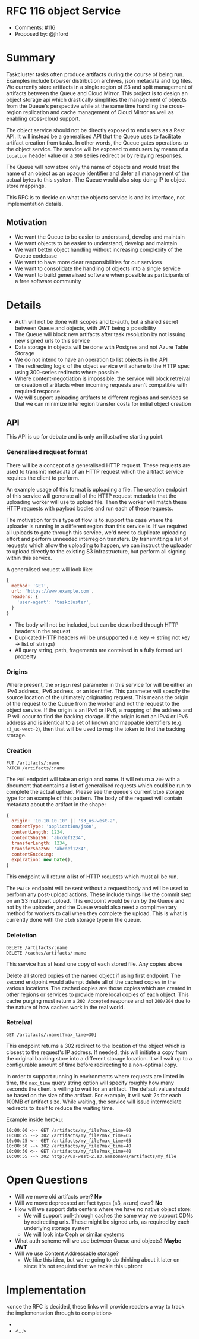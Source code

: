 # RFC 116 object Service
* Comments: [#116](https://api.github.com/repos/taskcluster/taskcluster-rfcs/issues/116)
* Proposed by: @jhford

# Summary

Taskcluster tasks often produce artifacts during the course of being run.
Examples include browser distribution archives, json metadata and log files.
We currently store artifacts in a single region of S3 and split management of
artifacts between the Queue and Cloud Mirror.  This project is to design an
object storage api which drastically simplifies the management of objects from
the Queue's perspective while at the same time handling the cross-region
replication and cache management of Cloud Mirror as well as enabling
cross-cloud support.

The object service should not be directly exposed to end users as a Rest API.
It will instead be a generalised API that the Queue uses to facilitate artifact
creation from tasks.  In other words, the Queue gates operations to the
object service.  The service will be exposed to endusers by means of a `Location`
header value on a `300` series redirect or by relaying responses.

The Queue will now store only the name of objects and would treat the name of
an object as an opaque identifier and defer all management of the actual
bytes to this system.  The Queue would also stop doing IP to object store
mappings.

This RFC is to decide on what the objects service is and its interface, not
implementation details.

## Motivation

* We want the Queue to be easier to understand, develop and maintain
* We want objects to be easier to understand, develop and maintain
* We want better object handling without increasing complexity of the Queue
  codebase
* We want to have more clear responsibilities for our services
* We want to consolidate the handling of objects into a single service
* We want to build generalised software when possible as participants of a free
  software community

# Details

* Auth will not be done with scopes and tc-auth, but a shared secret between
  Queue and objects, with JWT being a possibility
* The Queue will block new artifacts after task resolution by not issuing new
  signed urls to this service
* Data storage in objects will be done with Postgres and not Azure Table
  Storage
* We do not intend to have an operation to list objects in the API
* The redirecting logic of the object service will adhere to the HTTP spec
  using 300-series redirects where possible
* Where content-negotiation is impossible, the service will block retreival or
  creation of artifacts when incoming requests aren't compatible with required
  response
* We will support uploading artifacts to different regions and services so that
  we can minimize interregion transfer costs for initial object creation

## API
This API is up for debate and is only an illustrative starting point.  

### Generalised request format
There will be a concept of a generalised HTTP request.  These requests are used
to transmit metadata of an HTTP request which the artifact service requires the
client to perform.

An example usage of this format is uploading a file.  The creation endpoint of
this service will generate all of the HTTP request metadata that the uploading
worker will use to upload file.  Then the worker will match these HTTP requests
with payload bodies and run each of these requests.

The motivation for this type of flow is to support the case where the uploader
is running in a different region than this service is.  If we required all
uploads to gate through this service, we'd need to duplicate uploading effort
and perform unneeded interregion transfers.  By transmitting a list of requests
which allow the uploading to happen, we can instruct the uploader to upload
directly to the existing S3 infrastructure, but perform all signing within this
service.

A generalised request will look like:

```javascript
{
  method: 'GET',
  url: 'https://www.example.com',
  headers: {
    'user-agent': 'taskcluster',
  }
}
```

* The body will not be included, but can be described through HTTP headers in the request
* Duplicated HTTP headers will be unsupported (i.e. key -> string not key -> list of strings)
* All query string, path, fragements are contained in a fully formed `url` property

### Origins

Where present, the `origin` rest parameter in this service for will be either
an IPv4 address, IPv6 address, or an identifier.  This parameter will specify
the source location of the ultimately originating request.  This means the
origin of the request to the Queue from the worker and not the request to the
object service.  If the origin is an IPv4 or IPv6, a mapping of the address and
IP will occur to find the backing storage.  If the origin is not an IPv4 or
IPv6 address and is identical to a set of known and mappable identifiers (e.g.
`s3_us-west-2`), then that will be used to map the token to find the backing
storage.

### Creation

```
PUT /artifacts/:name
PATCH /artifacts/:name
```

The `PUT` endpoint will take an origin and name.  It will return a `200` with a
document that contains a list of generalised requests which could be run to
complete the actual upload.  Please see the queue's current `blob` storage type
for an example of this pattern.  The body of the request will contain metadata
about the artifact in the shape:

```javascript
{
  origin: '10.10.10.10' || 's3_us-west-2',
  contentType: 'application/json',
  contentLength: 1234,
  contentSha256: 'abcdef1234',
  transferLength: 1234,
  transferSha256: 'abcdef1234',
  contentEncdoing: 
  expiration: new Date(),
}
```

This endpoint will return a list of HTTP requests which must all be run.

The `PATCH` endpoint will be sent without a request body and will be used to
perform any post-upload actions.  These include things like the commit step on
an S3 multipart upload.  This endpoint would be run by the Queue and not by the
uploader, and the Queue would also need a complimentary method for workers to
call when they complete the upload.  This is what is currently done with the
`blob` storage type in the queue.

### Deletetion

```
DELETE /artifacts/:name
DELETE /caches/artifacts/:name
```

This service has at least one copy of each stored file.  Any copies above 

Delete all stored copies of the named object if using first endpoint.  The
second endpoint would attempt delete all of the cached copies in the various
locations.  The cached copies are those copies which are created in other
regions or services to provide more local copies of each object.  This cache
purging must return a `202 Accepted` response and not `200/204` due to the
nature of how caches work in the real world.

### Retreival

```
GET /artifacts/:name[?max_time=30]
```

This endpoint returns a 302 redirect to the location of the object which is
closest to the request's IP address.  If needed, this will initiate a copy from
the original backing store into a different storage location.  It will wait up
to a configurable amount of time before redirecting to a non-optimal copy.

In order to support running in environments where requests are limted in time,
the `max_time` query string option will specify roughly how many seconds the
client is willing to wait for an artifact.  The default value should be based
on the size of the artifact.  For example, it will wait 2s for each 100MB of
artifact size.  While waiting, the service will issue intermediate redirects to
itself to reduce the waiting time.

Example inside heroku:
```
10:00:00 <-- GET /artifacts/my_file?max_time=90
10:00:25 --> 302 /artifacts/my_file?max_time=65
10:00:25 <-- GET /artifacts/my_file?max_time=65
10:00:50 --> 302 /artifacts/my_file?max_time=40
10:00:50 <-- GET /artifacts/my_file?max_time=40
10:00:55 --> 302 http://us-west-2.s3.amazonaws/artifacts/my_file
```

# Open Questions

* Will we move old artifacts over? **No**
* Will we move deprecated artifact types (s3, azure) over? **No**
* How will we support data centers where we have no native object store:
  * We will support pull-through caches the same way we support CDNs by redirecting
    urls.  These might be signed urls, as required by each underlying storage system
  * We will look into Ceph or similar systems
* What auth scheme will we use between Queue and objects? **Maybe JWT**
* Will we use Content Addressable storage?
  * We like this idea, but we're going to do thinking about it later on since it's not
    required that we tackle this upfront

# Implementation

<once the RFC is decided, these links will provide readers a way to track the
implementation through to completion>

* <link to tracker bug, issue, etc.>
* <...>
